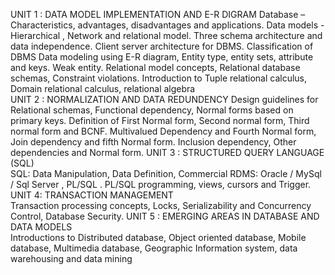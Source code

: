 UNIT 1 : DATA MODEL IMPLEMENTATION AND E-R DIGRAM Database – Characteristics, advantages, disadvantages and applications. Data models - Hierarchical , Network and
relational model. Three schema architecture and data independence. Client server architecture for DBMS.
Classification of DBMS Data modeling using E-R diagram, Entity type, entity sets, attribute and keys. Weak entity.
Relational model concepts, Relational database schemas, Constraint violations. Introduction to Tuple relational
calculus, Domain relational calculus, relational algebra  
UNIT 2 : NORMALIZATION AND DATA REDUNDENCY Design guidelines for Relational schemas, Functional dependency, Normal forms based on primary keys. Definition
of First Normal form, Second normal form, Third normal form and BCNF. Multivalued Dependency and Fourth Normal
form, Join dependency and fifth Normal form. Inclusion dependency, Other dependencies and Normal form.
UNIT 3 : STRUCTURED QUERY LANGUAGE (SQL)  
 SQL: Data Manipulation, Data Definition, Commercial RDMS: Oracle / MySql / Sql Server , PL/SQL . PL/SQL
programming, views, cursors and Trigger.
UNIT 4: TRANSACTION MANAGEMENT  
Transaction processing concepts, Locks, Serializability and Concurrency Control, Database Security.
UNIT 5 : EMERGING AREAS IN DATABASE AND DATA MODELS  
Introductions to Distributed database, Object oriented database, Mobile database, Multimedia database,
Geographic Information system, data warehousing and data mining
